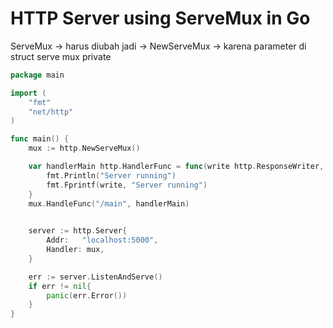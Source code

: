 # HTTP Server using ServeMux in Go

ServeMux -> harus diubah jadi -> NewServeMux -> karena parameter di struct serve mux private

```go
package main

import (
	"fmt"
	"net/http"
)

func main() {
	mux := http.NewServeMux()

	var handlerMain http.HandlerFunc = func(write http.ResponseWriter, result *http.Request) {
		fmt.Println("Server running")
		fmt.Fprintf(write, "Server running")
	}
	mux.HandleFunc("/main", handlerMain)
	

	server := http.Server{
		Addr:   "localhost:5000",
		Handler: mux,
	}

	err := server.ListenAndServe()
	if err != nil{
		panic(err.Error())
	}
}
```
